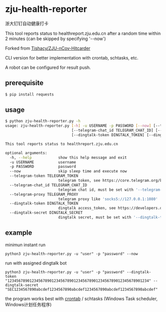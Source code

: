 # zju-health-reporter

浙大钉钉自动健康打卡

This tool reports status to healthreport.zju.edu.cn after a random time within 2 minutes (can be skipped by specifying '--now')

Forked from [Tishacy/ZJU-nCov-Hitcarder](https://github.com/Tishacy/ZJU-nCov-Hitcarder)

CLI version for better implementation with crontab, schtasks, etc.

A robot can be configured for result push.

## prerequisite

```bash
$ pip install requests
```

## usage

```bash
$ python zju-health-reporter.py -h
usage: zju-health-reporter.py [-h] -u USERNAME -p PASSWORD [--now] [--telegram-token TELEGRAM_TOKEN]
                              [--telegram-chat_id TELEGRAM_CHAT_ID] [--telegram-proxy TELEGRAM_PROXY]
                              [--dingtalk-token DINGTALK_TOKEN] [--dingtalk-secret DINGTALK_SECRET]

This tool reports status to healthreport.zju.edu.cn

optional arguments:
  -h, --help            show this help message and exit
  -u USERNAME           username
  -p PASSWORD           password
  --now                 skip sleep time and execute now
  --telegram-token TELEGRAM_TOKEN
                        telegram token, see https://core.telegram.org/bots
  --telegram-chat_id TELEGRAM_CHAT_ID
                        telegram chat id, must be set with '--telegram-token'
  --telegram-proxy TELEGRAM_PROXY
                        telegram proxy like 'socks5://127.0.0.1:1080'
  --dingtalk-token DINGTALK_TOKEN
                        dingtalk access_token, see https://developers.dingtalk.com/document/app/custom-robot-access
  --dingtalk-secret DINGTALK_SECRET
                        dingtalk secret, must be set with '--dingtalk-token'
```

## example

minimun instant run

```
python3 zju-health-reporter.py -u "user" -p "password" --now
```

run with assigned dingtalk bot

```
python3 zju-health-reporter.py -u "user" -p "password" --dingtalk-token "1234567890123456789012345678901234567890123456789012345678901234" --dingtalk-secret "SEC1234567890abcdef1234567890abcdef1234567890abcdef1234567890abcdef"
```

the program works best with [crontab](https://en.wikipedia.org/wiki/Cron) / schtasks (Windows Task scheduler, Windows计划任务程序)

